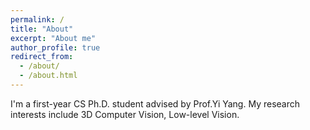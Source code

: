 ```yaml
---
permalink: /
title: "About"
excerpt: "About me"
author_profile: true
redirect_from: 
  - /about/
  - /about.html
---
```


I'm a first-year CS Ph.D. student advised by Prof.Yi Yang. My research interests include 3D Computer Vision, Low-level Vision.
